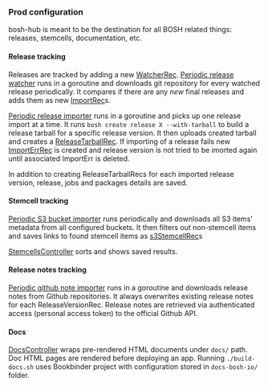 ### Prod configuration

bosh-hub is meant to be the destination for all BOSH related things: releases, stemcells, documentation, etc. 

#### Release tracking

Releases are tracked by adding a new [WatcherRec](/release/watchersrepo/watcher.go). [Periodic release watcher](/release/watcher/periodic_watcher.go) runs in a goroutine and downloads git repository for every watched release periodically. It compares if there are any _new_ final releases and adds them as new [ImportRec](/release/importsrepo/import.go)s. 

[Periodic release importer](/release/importer/periodic_importer.go) runs in a goroutine and picks up one release import at a time. It runs `bosh create release X --with-tarball` to build a release tarball for a specific release version. It then uploads created tarball and creates a [ReleaseTarballRec](/release/releasetarsrepo/release_tarball.go). If importing of a release fails new [ImportErrRec](/release/importerrsrepo/import_err.go) is created and release version is not tried to be imorted again until associated ImportErr is deleted.

In addition to creating ReleaseTarballRecs for each imported release version, release, jobs and packages details are saved.

#### Stemcell tracking

[Periodic S3 bucket importer](/stemcell/importer/periodic_s3_bucket_importer.go) runs periodically and downloads all S3 items' metadata from all configured buckets. It then filters out non-stemcell items and saves links to found stemcell items as [s3StemcellRec](/stemcell/stemsrepo/s3_stemcells_repository.go)s

[StemcellsController](/controllers/stemcells_controller.go) sorts and shows saved results.

#### Release notes tracking

[Periodic github note importer](/release/noteimporter/periodic_github_note_importer.go) runs in a goroutine and downloads release notes from Github repositories. It always overwrites existing release notes for each ReleaseVersionRec. Release notes are retrieved via authenticated access (personal access token) to the official Github API.

#### Docs

[DocsController](/controllers/docs_controller.go) wraps pre-rendered HTML documents under `docs/` path. Doc HTML pages are rendered before deploying an app. Running `./build-docs.sh` uses Bookbinder project with configuration stored in `docs-bosh-io/` folder.
